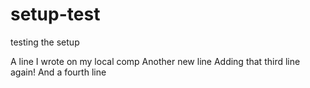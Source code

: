 # setup-test
testing the setup

A line I wrote on my local comp
Another new line
Adding that third line again!
And a fourth line